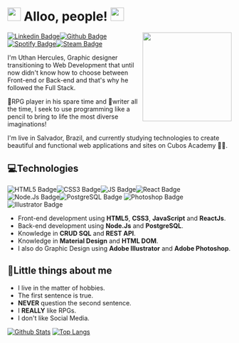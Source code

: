 <h1><img src="https://i.pinimg.com/originals/bd/e1/22/bde1222aadc4a3f8cf0b16dc8909b58c.gif" width="30px"> Alloo, people! <img src="https://i.pinimg.com/originals/bd/e1/22/bde1222aadc4a3f8cf0b16dc8909b58c.gif" width="30px"></h1>

<img align='right' src='https://i.pinimg.com/originals/d5/d8/15/d5d8153410d12ed43e340059ebc8ec15.gif' width='200"'>

[![Linkedin Badge](https://img.shields.io/badge/LinkedIn-0077B5?style=for-the-badge&logo=linkedin&logoColor=white)](https://www.linkedin.com/in/uthanh/)[![Github Badge](https://img.shields.io/badge/GitHub-100000?style=for-the-badge&logo=github&logoColor=white)](https://github.com/uthanhercules)[![Spotify Badge](https://img.shields.io/badge/Spotify-1ED760?&style=for-the-badge&logo=spotify&logoColor=white)](https://open.spotify.com/user/22umontdqgmp5inrubeehzk7y?si=ef3af91a322a4c6a)[![Steam Badge](https://img.shields.io/badge/Steam-000000?style=for-the-badge&logo=steam&logoColor=white)](https://steamcommunity.com/id/kaoms/)

I'm Uthan Hercules, Graphic designer transitioning to Web Development that until now didn't know how to choose between Front-end or Back-end and that's why he followed the Full Stack.

🧙RPG player in his spare time and 📝writer all the time, I seek to use programming like a pencil to bring to life the most diverse imaginations!

I'm live in Salvador, Brazil, and currently studying technologies to create beautiful and functional web applications and sites on Cubos Academy 👨‍💻.

<h2>💻Technologies</h2>

![HTML5 Badge](https://img.shields.io/badge/HTML5-E34F26?style=for-the-badge&logo=html5&logoColor=white)![CSS3 Badge](https://img.shields.io/badge/CSS3-1572B6?style=for-the-badge&logo=css3&logoColor=white)![JS Badge](https://img.shields.io/badge/JavaScript-F7DF1E?style=for-the-badge&logo=javascript&logoColor=black)![React Badge](https://img.shields.io/badge/React-20232A?style=for-the-badge&logo=react&logoColor=61DAFB)![Node.Js Badge](https://img.shields.io/badge/Node.js-43853D?style=for-the-badge&logo=node.js&logoColor=white)![PostgreSQL Badge](https://img.shields.io/badge/PostgreSQL-316192?style=for-the-badge&logo=postgresql&logoColor=white) ![Photoshop Badge](https://aleen42.github.io/badges/src/photoshop.svg) ![Illustrator Badge](https://aleen42.github.io/badges/src/illustrator.svg)

-   Front-end development using **HTML5**, **CSS3**, **JavaScript** and **ReactJs**.
-   Back-end development using **Node.Js** and **PostgreSQL**.
-   Knowledge in **CRUD SQL** and **REST API**.
-   Knowledge in **Material Design** and **HTML DOM**.
-   I also do Graphic Design using **Adobe Illustrator** and **Adobe Photoshop**.

<h2>🤖Little things about me</h2>

-   I live in the matter of hobbies.
-   The first sentence is true.
-   **NEVER** question the second sentence.
-   I **REALLY** like RPGs.
-   I don't like Social Media.

[![Github Stats](https://github-readme-stats.vercel.app/api?username=uthanhercules&theme=dracula&show_icons=true&count_private=true)](https://github.com/anuraghazra/github-readme-stats) [![Top Langs](https://github-readme-stats.vercel.app/api/top-langs/?username=uthanhercules&theme=dracula&layout=compact)](https://github.com/anuraghazra/github-readme-stats)
